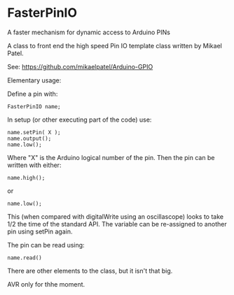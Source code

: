 # FasterPinIO
A faster mechanism for dynamic access to Arduino PINs


A class to front end the high speed Pin IO template class written by Mikael Patel.

See: https://github.com/mikaelpatel/Arduino-GPIO

Elementary usage:

Define a pin with:

    FasterPinIO name;
    
In setup (or other executing part of the code) use:

    name.setPin( X );
    name.output();
    name.low();
    
Where "X" is the Arduino logical number of the pin.  Then the pin can be written with either:

    name.high();
or

    name.low();
    
This (when compared with digitalWrite using an oscillascope) looks to take 1/2 the time of the
standard API.  The variable can be re-assigned to another pin using setPin again.

The pin can be read using:

    name.read()

There are other elements to the class, but it isn't that big.

AVR only for thhe moment.
